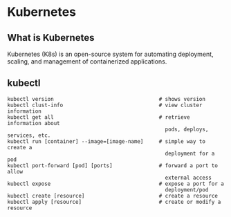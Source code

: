 # Kubernetes

## What is Kubernetes

Kubernetes (K8s) is an open-source system for automating deployment, scaling, 
and management of containerized applications.

## kubectl

```console
kubectl version                                  # shows version
kubectl clust-info                               # view cluster information
kubectl get all                                  # retrieve information about 
                                                   pods, deploys, services, etc.
kubectl run [container] --image=[image-name]     # simple way to create a   
                                                   deployment for a pod
kubectl port-forward [pod] [ports]               # forward a port to allow 
                                                   external access
kubectl expose                                   # expose a port for a 
                                                   deployment/pod
kubectl create [resource]                        # create a resource
kubectl apply [resource]                         # create or modify a resource
```